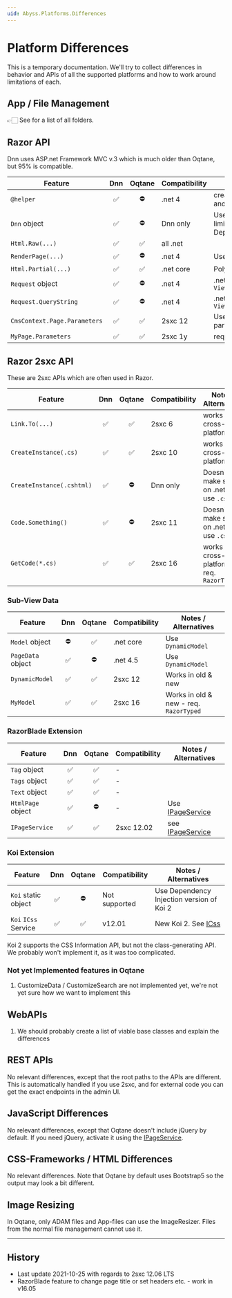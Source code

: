 ```yaml
---
uid: Abyss.Platforms.Differences
---
```


# Platform Differences

This is a temporary documentation.
We'll try to collect differences in behavior and APIs of all the supported platforms and how to work around limitations of each.

## App / File Management

👉🏻 See [](xref:Abyss.Platforms.Folders) for a list of all folders.

## Razor API

Dnn uses ASP.net Framework MVC v.3 which is much older than Oqtane, but 95% is compatible.

| Feature                         | Dnn | Oqtane | Compatibility | Notes / Alternatives |
| --------                        | :-: | :----: | ---  | ---
| `@helper`                       | ✅ | ⛔ | .net 4    | create a separate file for each helper and use `Html.Partial(...)`
| `Dnn` object                    | ✅ | ⛔ | Dnn only  | Use `CmsContext`/`MyContext`, a bit more limited. For Oqtane features use Dependency Injection.
| `Html.Raw(...)`                 | ✅ | ✅ | all .net  |
| `RenderPage(...)`               | ✅ | ⛔ | .net 4    | Use `Html.Partial(...)` instead
| `Html.Partial(...)`             | ✅ | ✅ | .net core | Polyfill added to Dnn in 2sxc 12
| `Request` object                | ✅ | ⛔ | .net 4    | .net core uses a much longer name <br> `ViewContext.HttpContext.Request`
| `Request.QueryString`           | ✅ | ⛔ | .net 4    | .net core uses a much longer name <br> `ViewContext.HttpContext.Request.Query`
| `CmsContext.Page.Parameters`    | ✅ | ✅ | 2sxc 12   | Use this for cross-platform QueryString params
| `MyPage.Parameters`             | ✅ | ✅ | 2sxc 1y   | requires `RazorTyped` base class

## Razor 2sxc API

These are 2sxc APIs which are often used in Razor.

| Feature                     | Dnn | Oqtane | Compatibility | Notes / Alternatives |
| --------                    | :-: | :----: | --------- | ---
| `Link.To(...)`              | ✅  | ✅    | 2sxc 6    | works cross-platform
| `CreateInstance(.cs)`       | ✅  | ✅    | 2sxc 10   | works cross-platform
| `CreateInstance(.cshtml)`   | ✅  | ⛔    | Dnn only  | Doesn't make sense on .net core, use `.cs`
| `Code.Something()`          | ✅  | ⛔    | 2sxc 11   | Doesn't make sense on .net core, use `.cs`
| `GetCode(*.cs)`             | ✅  | ✅    | 2sxc 16   | works cross-platform, req. `RazorTyped`


### Sub-View Data

| Feature           | Dnn | Oqtane | Compatibility | Notes / Alternatives |
| --------          | :-: | :----: | --- | ---
| `Model` object    | ⛔ | ✅ | .net core | Use `DynamicModel`
| `PageData` object | ✅ | ⛔ | .net 4.5  | Use `DynamicModel`
| `DynamicModel`    | ✅ | ✅ | 2sxc 12   | Works in old & new
| `MyModel`         | ✅ | ✅ | 2sxc 16   | Works in old & new - req. `RazorTyped`


### RazorBlade Extension

| Feature           | Dnn | Oqtane | Compatibility | Notes / Alternatives |
| --------          | :-: | :----:          | --- | ---
| `Tag` object      | ✅ | ✅ | -           |
| `Tags` object     | ✅ | ✅ | -           |
| `Text` object     | ✅ | ✅ | -           |
| `HtmlPage` object | ✅ | ⛔ | -           | Use [IPageService](xref:NetCode.Razor.Services.IPageService)
| `IPageService`    | ✅ | ✅ | 2sxc 12.02  | see [IPageService](xref:NetCode.Razor.Services.IPageService)


### Koi Extension

| Feature               | Dnn | Oqtane | Compatibility  | Notes / Alternatives |
| --------              | :-: | :----:  | ---           | ---
| `Koi` static object   | ✅  | ⛔      | Not supported | Use Dependency Injection version of Koi 2
| `Koi` `ICss` Service  | ✅  | ✅      | v12.01        | New Koi 2. See [ICss](xref:NetCode.Koi.Index)

Koi 2 supports the CSS Information API, but not the class-generating API. We probably won't implement it, as it was too complicated.


### Not yet Implemented features in Oqtane

1. CustomizeData / CustomizeSearch are not implemented yet, we're not yet sure how we want to implement this


## WebAPIs

1. We should probably create a list of viable base classes and explain the differences

## REST APIs

No relevant differences, except that the root paths to the APIs are different.
This is automatically handled if you use 2sxc, and for external code you can get the exact endpoints in the admin UI.


## JavaScript Differences

No relevant differences, except that Oqtane doesn't include jQuery by default.
If you need jQuery, activate it using the [IPageService](xref:NetCode.Razor.Services.IPageService).

## CSS-Frameworks / HTML Differences

No relevant differences.
Note that Oqtane by default uses Bootstrap5 so the output may look a bit different.

## Image Resizing

In Oqtane, only ADAM files and App-files can use the ImageResizer.
Files from the normal file management cannot use it.

---

## History

* Last update 2021-10-25 with regards to 2sxc 12.06 LTS
* RazorBlade feature to change page title or set headers etc. - work in v16.05
